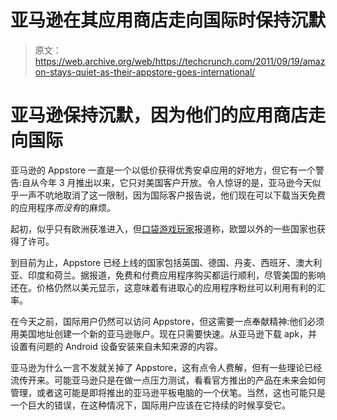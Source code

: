 # 亚马逊在其应用商店走向国际时保持沉默 

> 原文：<https://web.archive.org/web/https://techcrunch.com/2011/09/19/amazon-stays-quiet-as-their-appstore-goes-international/>

# 亚马逊保持沉默，因为他们的应用商店走向国际

亚马逊的 Appstore 一直是一个以低价获得优秀安卓应用的好地方，但它有一个警告:自从今年 3 月推出以来，它只对美国客户开放。令人惊讶的是，亚马逊今天似乎一声不吭地取消了这一限制，因为国际客户报告说，他们现在可以下载当天免费的应用程序*而没有*的麻烦。

起初，似乎只有欧洲获准进入，但[口袋游戏玩家](https://web.archive.org/web/20230205031036/http://www.pocketgamer.co.uk/r/Android/Amazon+Appstore/news.asp?c=33525)报道称，欧盟以外的一些国家也获得了许可。

到目前为止，Appstore 已经上线的国家包括英国、德国、丹麦、西班牙、澳大利亚、印度和荷兰。据报道，免费和付费应用程序购买都运行顺利，尽管美国的影响还在。价格仍然以美元显示，这意味着有进取心的应用程序粉丝可以利用有利的汇率。

在今天之前，国际用户仍然可以访问 Appstore，但这需要一点奉献精神:他们必须用美国地址创建一个新的亚马逊账户。现在只需要快速。从亚马逊下载 apk，并设置有问题的 Android 设备安装来自未知来源的内容。

亚马逊为什么一言不发就关掉了 Appstore，这有点令人费解，但有一些理论已经流传开来。可能亚马逊只是在做一点压力测试，看看官方推出的产品在未来会如何管理，或者这可能是即将推出的亚马逊平板电脑的一个伏笔。当然，这也可能只是一个巨大的错误，在这种情况下，国际用户应该在它持续的时候享受它。